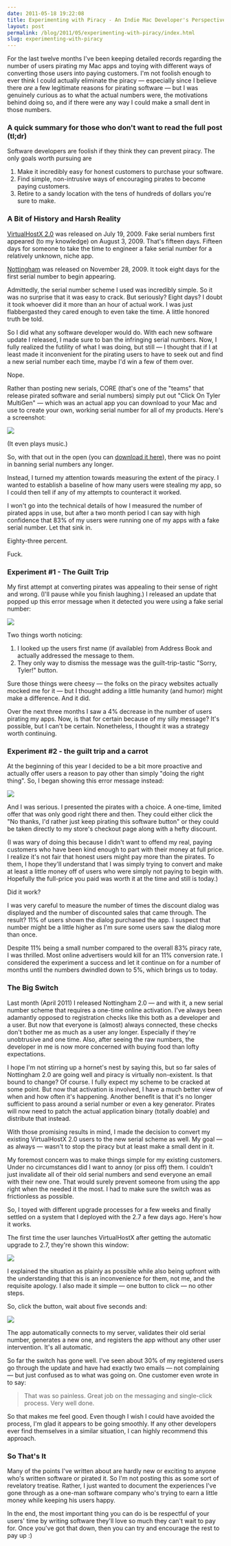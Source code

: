 ```yaml
---
date: 2011-05-18 19:22:08
title: Experimenting with Piracy - An Indie Mac Developer's Perspective
layout: post
permalink: /blog/2011/05/experimenting-with-piracy/index.html
slug: experimenting-with-piracy
---
```

For the last twelve months I've been keeping detailed records regarding the number of users pirating my Mac apps and toying with different ways of converting those users into paying customers. I'm not foolish enough to ever think I could actually eliminate the piracy &mdash; especially since I believe there *are* a few legitimate reasons for pirating software &mdash; but I was genuinely curious as to what the actual numbers were, the motivations behind doing so, and if there were any way I could make a small dent in those numbers.

### A quick summary for those who don't want to read the full post (tl;dr) ###

Software developers are foolish if they think they can prevent piracy. The only goals worth pursuing are

1. Make it incredibly easy for honest customers to purchase your software.
2. Find simple, non-intrusive ways of encouraging pirates to become paying customers.
3. Retire to a sandy location with the tens of hundreds of dollars you're sure to make.

### A Bit of History and Harsh Reality ###

[VirtualHostX 2.0](http://clickontyler.com/virtualhostx/) was released on July 19, 2009. Fake serial numbers first appeared (to my knowledge) on August 3, 2009. That's fifteen days. Fifteen days for someone to take the time to engineer a fake serial number for a relatively unknown, niche app.

[Nottingham](http://clickontyler.com/nottingham/) was released on November 28, 2009. It took eight days for the first serial number to begin appearing.

Admittedly, the serial number scheme I used was incredibly simple. So it was no surprise that it was easy to crack. But seriously? Eight days? I doubt it took whoever did it more than an hour of actual work. I was just flabbergasted they cared enough to even take the time. A little honored truth be told.

So I did what any software developer would do. With each new software update I released, I made sure to ban the infringing serial numbers. Now, I fully realized the futility of what I was doing, but still &mdash; I thought that if I at least made it inconvenient for the pirating users to have to seek out and find a new serial number each time, maybe I'd win a few of them over.

Nope.

Rather than posting new serials, CORE (that's one of the "teams" that release pirated software and serial numbers) simply put out "Click On Tyler MultiGen" &mdash; which was an actual app you can download to your Mac and use to create your own, working serial number for all of my products. Here's a screenshot:

<img src="http://cdn.tyler.fm/blog/core.png">

(It even plays music.)

So, with that out in the open (you can [download it here](http://cdn.tyler.fm/blog/clicky.zip)), there was no point in banning serial numbers any longer.

Instead, I turned my attention towards measuring the extent of the piracy. I wanted to establish a baseline of how many users were stealing my app, so I could then tell if any of my attempts to counteract it worked.

I won't go into the technical details of how I measured the number of pirated apps in use, but after a two month period I can say with high confidence that 83% of my users were running one of my apps with a fake serial number. Let that sink in.

Eighty-three percent.

Fuck.

### Experiment #1 - The Guilt Trip ###

My first attempt at converting pirates was appealing to their sense of right and wrong. (I'll pause while you finish laughing.) I released an update that popped up this error message when it detected you were using a fake serial number:

<img src="http://cdn.tyler.fm/blog/guilttrip1.png">

Two things worth noticing:

1. I looked up the users first name (if available) from Address Book and actually addressed the message to them.
2. They only way to dismiss the message was the guilt-trip-tastic "Sorry, Tyler!" button.

Sure those things were cheesy &mdash; the folks on the piracy websites actually mocked me for it &mdash; but I thought adding a little humanity (and humor) might make a difference. And it did.

Over the next three months I saw a 4% decrease in the number of users pirating my apps. Now, is that for certain because of my silly message? It's possible, but I can't be certain. Nonetheless, I thought it was a strategy worth continuing.

### Experiment #2 - the guilt trip and a carrot ###

At the beginning of this year I decided to be a bit more proactive and actually offer users a reason to pay other than simply "doing the right thing". So, I began showing this error message instead:

<img src="http://cdn.tyler.fm/blog/deal.png">

And I was serious. I presented the pirates with a choice. A one-time, limited offer that was only good right there and then. They could either click the "No thanks, I'd rather just keep pirating this software button" or they could be taken directly to my store's checkout page along with a hefty discount.

(I was wary of doing this because I didn't want to offend my real, paying customers who have been kind enough to part with their money at full price. I realize it's not fair that honest users might pay more than the pirates. To them, I hope they'll understand that I was simply trying to convert and make at least a little money off of users who were simply not paying to begin with. Hopefully the full-price you paid was worth it at the time and still is today.)

Did it work?

I was very careful to measure the number of times the discount dialog was displayed and the number of discounted sales that came through. The result? 11% of users shown the dialog purchased the app. I suspect that number might be a little higher as I'm sure some users saw the dialog more than once.

Despite 11% being a small number compared to the overall 83% piracy rate, I was thrilled. Most online advertisers would kill for an 11% conversion rate. I considered the experiment a success and let it continue on for a number of months until the numbers dwindled down to 5%, which brings us to today.

### The Big Switch ###

Last month (April 2011) I released Nottingham 2.0 &mdash; and with it, a new serial number scheme that requires a one-time online activation. I've always been adamantly opposed to registration checks like this both as a developer and a user. But now that everyone is (almost) always connected, these checks don't bother me as much as a user any longer. Especially if they're unobtrusive and one time. Also, after seeing the raw numbers, the developer in me is now more concerned with buying food than lofty expectations.

I hope I'm not stirring up a hornet's nest by saying this, but so far sales of Nottingham 2.0 are going well and piracy is virtually non-existent. Is that bound to change? Of course. I fully expect my scheme to be cracked at some point. But now that activation is involved, I have a much better view of when and how often it's happening. Another benefit is that it's no longer sufficient to pass around a serial number or even a key generator. Pirates will now need to patch the actual application binary (totally doable) and distribute that instead.

With those promising results in mind, I made the decision to convert my existing VirtualHostX 2.0 users to the new serial scheme as well. My goal &mdash; as always &mdash; wasn't to stop the piracy but at least make a small dent in it.

My foremost concern was to make things simple for my existing customers. Under no circumstances did I want to annoy (or piss off) them. I couldn't just invalidate all of their old serial numbers and send everyone an email with their new one. That would surely prevent someone from using the app right when the needed it the most. I had to make sure the switch was as frictionless as possible.

So, I toyed with different upgrade processes for a few weeks and finally settled on a system that I deployed with the 2.7 a few days ago. Here's how it works.

The first time the user launches VirtualHostX after getting the automatic upgrade to 2.7, they're shown this window:

<img src="http://cdn.tyler.fm/blog/vhx27step1.png">

I explained the situation as plainly as possible while also being upfront with the understanding that this is an inconvenience for them, not me, and the requisite apology. I also made it simple &mdash; one button to click &mdash; no other steps.

So, click the button, wait about five seconds and:

<img src="http://cdn.tyler.fm/blog/vhx27step2.png">

The app automatically connects to my server, validates their old serial number, generates a new one, and registers the app without any other user intervention. It's all automatic.

So far the switch has gone well. I've seen about 30% of my registered users go through the update and have had exactly two emails &mdash; not complaining &mdash; but just confused as to what was going on. One customer even wrote in to say:

 > That was so painless. Great job on the messaging and single-click process. Very well done.

So that makes me feel good. Even though I wish I could have avoided the process, I'm glad it appears to be going smoothly. If any other developers ever find themselves in a similar situation, I can highly recommend this approach.

### So That's It ###

Many of the points I've written about are hardly new or exciting to anyone who's written software or pirated it. So I'm not posting this as some sort of revelatory treatise. Rather, I just wanted to document the experiences I've gone through as a one-man software company who's trying to earn a little money while keeping his users happy.

In the end, the most important thing you can do is be respectful of your users' time by writing software they'll love so much they can't wait to pay for. Once you've got that down, then you can try and encourage the rest to pay up :)